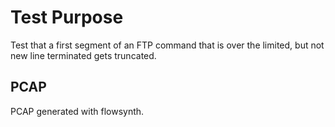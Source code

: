 # Test Purpose

Test that a first segment of an FTP command that is over the limited, but not
new line terminated gets truncated.

## PCAP

PCAP generated with flowsynth.

